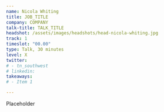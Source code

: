 ```yaml
---
name: Nicola Whiting
title: JOB_TITLE
company: COMPANY
talk-title: TALK_TITLE
headshot: /assets/images/headshots/head-nicola-whiting.jpg
track: 1
timeslot: "00.00"
type: Talk, 30 minutes
level: X
twitter:
# - tn_southwest 
# linkedin: 
takeaways:
# - Item 1

---
```


Placeholder